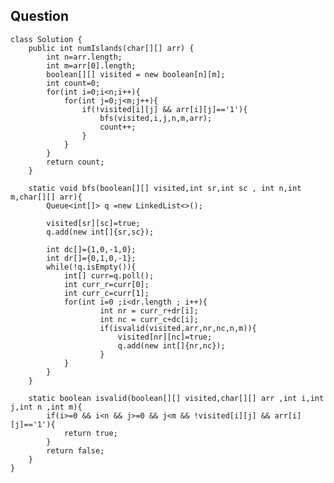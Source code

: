 ## Question
    class Solution {
        public int numIslands(char[][] arr) {
            int n=arr.length;
            int m=arr[0].length;
            boolean[][] visited = new boolean[n][m];
            int count=0;
            for(int i=0;i<n;i++){
                for(int j=0;j<m;j++){
                    if(!visited[i][j] && arr[i][j]=='1'){
                        bfs(visited,i,j,n,m,arr);
                        count++;
                    }
                }
            }
            return count;
        }

        static void bfs(boolean[][] visited,int sr,int sc , int n,int m,char[][] arr){
            Queue<int[]> q =new LinkedList<>();

            visited[sr][sc]=true;
            q.add(new int[]{sr,sc});

            int dc[]={1,0,-1,0};
            int dr[]={0,1,0,-1};
            while(!q.isEmpty()){
                int[] curr=q.poll();
                int curr_r=curr[0];
                int curr_c=curr[1];
                for(int i=0 ;i<dr.length ; i++){
                        int nr = curr_r+dr[i];
                        int nc = curr_c+dc[i];
                        if(isvalid(visited,arr,nr,nc,n,m)){
                            visited[nr][nc]=true;
                            q.add(new int[]{nr,nc});
                        }
                }
            }
        }

        static boolean isvalid(boolean[][] visited,char[][] arr ,int i,int j,int n ,int m){
            if(i>=0 && i<n && j>=0 && j<m && !visited[i][j] && arr[i][j]=='1'){
                return true;
            }
            return false;
        }
    }